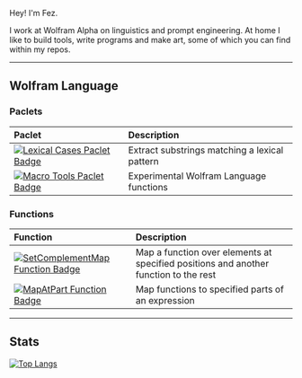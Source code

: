 Hey! I'm Fez.

I work at Wolfram Alpha on linguistics and prompt engineering. At home I like to build tools, write programs and make art, some of which you can find within my repos.

<div id="badges">
  
<!--   <a href="https://www.buymeacoffee.com/fznzmn">
    <img src="https://img.shields.io/badge/buy_me_a_coffee-628F73?style=for-the-badge&logo=buymeacoffee&logoColor=white" alt="Buy me a coffee Badge"/>
  </a> -->
<!--   <a href="https://twitter.com/sensuscuro">
    <img src="https://img.shields.io/badge/Twitter-blue?style=for-the-badge&logo=twitter&logoColor=white" alt="Twitter Badge"/>
  </a> -->
<!--   <a href="https://www.researchgate.net/profile/Faizon-Zaman">
    <img src="https://img.shields.io/badge/Twitter-blue?style=for-the-badge&logo=twitter&logoColor=white" alt="Twitter Badge"/>
  </a> -->
</div>

---
## Wolfram Language
### Paclets
|Paclet|Description|
|:-|:-|
|<a href="https://resources.wolframcloud.com/PacletRepository/resources/FaizonZaman/LexicalCases/"><img src="https://img.shields.io/badge/LexicalCases-628F73?style=for-the-badge&logo=wolframlanguage&logoColor=white" alt="Lexical Cases Paclet Badge"/></a>|Extract substrings matching a lexical pattern|
|<a href="https://resources.wolframcloud.com/PacletRepository/resources/FaizonZaman/MacroTools/"><img src="https://img.shields.io/badge/MacroTools-628F73?style=for-the-badge&logo=wolframlanguage&logoColor=white" alt="Macro Tools Paclet Badge"/></a>|Experimental Wolfram Language functions|

### Functions
|Function|Description|
|:-|:-|
|<a href="https://resources.wolframcloud.com/FunctionRepository/resources/SetComplementMap/"><img src="https://img.shields.io/badge/SetComplementMap-628F73?style=for-the-badge&logo=wolframlanguage&logoColor=white" alt="SetComplementMap Function Badge"/></a>|Map a function over elements at specified positions and another function to the rest|
|<a href="https://resources.wolframcloud.com/FunctionRepository/resources/MapAtPart/"><img src="https://img.shields.io/badge/MapAtPart-628F73?style=for-the-badge&logo=wolframlanguage&logoColor=white" alt="MapAtPart Function Badge"/></a>|Map functions to specified parts of an expression|

---
## Stats
[![Top Langs](https://github-readme-stats.vercel.app/api/top-langs/?username=dishmint)](https://github.com/anuraghazra/github-readme-stats)
